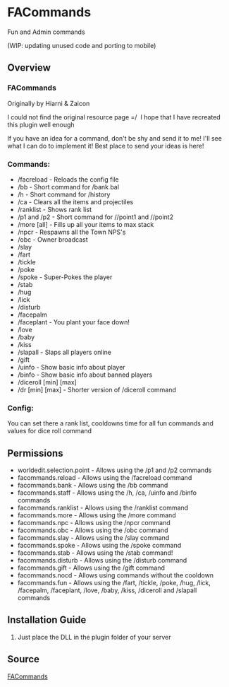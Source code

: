 # FACommands
Fun and Admin commands

(WIP: updating unused code and porting to mobile)

## Overview
### FACommands

Originally by Hiarni & Zaicon

I could not find the original resource page =/
​
I hope that I have recreated this plugin well enough

If you have an idea for a command, don't be shy and send it to me! I'll see what I can do to implement it! Best place to send your ideas is here!

### Commands:
- /facreload - Reloads the config file
- /bb - Short command for /bank bal
- /h - Short command for /history
- /ca - Clears all the items and projectiles
- /ranklist - Shows rank list
- /p1 and /p2 - Short command for //point1 and //point2
- /more [all] - Fills up all your items to max stack
- /npcr - Respawns all the Town NPS's
- /obc <message> - Owner broadcast
- /slay <player> <reason>
- /fart <player>
- /tickle <player>
- /poke <player>
- /spoke <player> - Super-Pokes the player
- /stab <player>
- /hug <player>
- /lick <player>
- /disturb <player>
- /facepalm
- /faceplant - You plant your face down!
- /love <player>
- /baby <player>
- /kiss <player>
- /slapall - Slaps all players online
- /gift <player>
- /uinfo <player> - Show basic info about player
- /binfo <player> - Show basic info about banned players
- /diceroll [min] [max]
- /dr [min] [max] - Shorter version of /diceroll command

### Config:
You can set there a rank list, cooldowns time for all fun commands and values for dice roll command 

## Permissions
- worldedit.selection.point - Allows using the /p1 and /p2 commands
- facommands.reload - Allows using the /facreload command
- facommands.bank - Allows using the /bb command
- facommands.staff - Allows using the /h, /ca, /uinfo and /binfo commands
- facommands.ranklist - Allows using the /ranklist command
- facommands.more - Allows using the /more command
- facommands.npc - Allows using the /npcr command
- facommands.obc - Allows using the /obc command
- facommands.slay - Allows using the /slay command
- facommands.spoke - Allows using the /spoke command
- facommands.stab - Allows using the /stab command!
- facommands.disturb - Allows using the /disturb command
- facommands.gift - Allows using the /gift command
- facommands.nocd - Allows using commands without the cooldown
- facommands.fun - Allows using the /fart, /tickle, /poke, /hug, /lick, /facepalm, /faceplant, /love, /baby, /kiss, /diceroll and /slapall commands 

## Installation Guide
1. Just place the DLL in the plugin folder of your server

## Source
[FACommands](https://tshock.co/xf/index.php?resources/facommands.184/)
